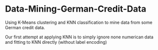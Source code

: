 # Data-Mining-German-Credit-Data
Using K-Means clustering and KNN classification to mine data from some German credit data.

Our first attempt at applying KNN is to simply ignore none numerican data and fitting to KNN directly (without label encoding)
